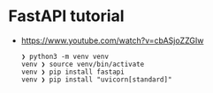 FastAPI tutorial
================

* https://www.youtube.com/watch?v=cbASjoZZGIw

  ```
  ❯ python3 -m venv venv
  venv ❯ source venv/bin/activate
  venv ❯ pip install fastapi
  venv ❯ pip install "uvicorn[standard]"
  ```
